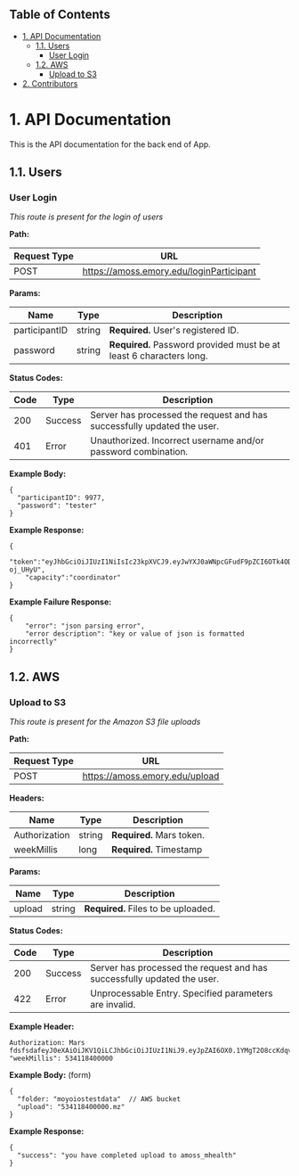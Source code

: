 ## Table of Contents
- [1. API Documentation](#3-api-documentation)
  - [1.1. Users](#31-salesforce)
    - [User Login](#community-user-login)
  + [1.2. AWS](#32-aws)
    - [Upload to S3](#upload-to-s3)
- [2. Contributors](#4-contributors)

# 1. API Documentation
This is the API documentation for the back end of App.

## 1.1. Users

### User Login

*This route is present for the login of users*

**Path:**

Request Type | URL
--- | ---
 POST |  https://amoss.emory.edu/loginParticipant

**Params:**

Name | Type | Description
--- | --- | ---
participantID | string | **Required.** User's registered ID.
password | string | **Required.** Password provided must be at least 6 characters long.

**Status Codes:**

Code | Type | Description
---|---|---
200 | Success | Server has processed the request and has successfully updated the user.
401 | Error | Unauthorized. Incorrect username and/or password combination.

**Example Body:**

```
{
  "participantID": 9977,
  "password": "tester"
}
```

**Example Response:**

```
{
    "token":"eyJhbGciOiJIUzI1NiIsIc23kpXVCJ9.eyJwYXJ0aWNpcGFudF9pZCI6OTk4ODAwMDAwMCwiY2FwYWNpdHkiOiJjb29yZGluYXRvciIsInN0dWR5IjoidGVzdCIsImV4cCI6MTU2NTg5MTgyMiwiaXNzIjoibG9jYWxob3N0OjgwODAifQ.pMJppHKjUPOp0qF4ErldbHkzjOI8gaG9MEZ-oj_UHyU", 
    "capacity":"coordinator"
}
```

**Example Failure Response:**

```
{
    "error": "json parsing error",
    "error description": "key or value of json is formatted incorrectly"
}
```

## 1.2. AWS

### Upload to S3

*This route is present for the Amazon S3 file uploads*

**Path:**

Request Type | URL
--- | ---
POST | https://amoss.emory.edu/upload

**Headers:**

Name | Type | Description
--- | --- | ---
Authorization | string | **Required.** Mars token.
weekMillis | long | **Required.** Timestamp

**Params:**

Name | Type | Description
--- | --- | ---
upload | string | **Required.** Files to be uploaded.

**Status Codes:**

Code | Type | Description
---|---|---
200 | Success | Server has processed the request and has successfully updated the user.
422 | Error | Unprocessable Entry. Specified parameters are invalid.

**Example Header:**

```
Authorization: Mars fdsfsdafeyJ0eXAiOiJKV1QiLCJhbGciOiJIUzI1NiJ9.eyJpZAI6OX0.1YMgT2O8ccKdqvrJph1AcSPeLJpRlVvEgITTXxKWrZY,
"weekMillis": 534118400000
```

**Example Body:** (form)

```
{
  "folder: "moyoiostestdata"  // AWS bucket
  "upload": "534118400000.mz"
}
```

**Example Response:**

```
{
  "success": "you have completed upload to amoss_mhealth"
}
```
